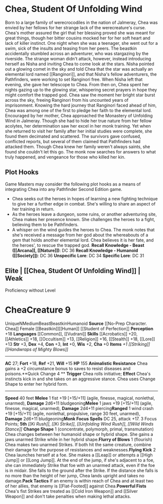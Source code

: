 ﻿---
ac: '27'
alignment: N
all_resistance: null
burrow_speed: null
charisma: '+0'
climb_speed: null
constitution: '+3'
creature_ability:
- Animalistic Resistance
- Change Shape
- Flurry of Blows
- Flying Kick
- Pack Tactics
- Powerful Fists
- Quick Change
creature_family: null
description: Born to a large family of werecrocodiles in the nation of Jalmeray, Chea
  was envied by her fellows for her strange lack of the werecreature's curse. Chea's
  mother assured the girl that her blessing proved she was meant for great things,
  though her bitter cousins mocked her for her soft heart and lack of killer instinct.
  One night when she was a teenager, she went out for a swim, sick of the insults
  and teasing from her peers. The beastkin accidentally stumbled across an adventurer,
  who was stargazing by the riverside. The strange woman didn't attack, however, instead
  introducing herself as Nisha and inviting Chea to come look at the stars. Nisha
  pointed out a glowing comet in the sky and told Chea that the star was actually
  an elemental lord named [[DATABASE/deity/Ranginori|Ranginori]] , and that Nisha's
  fellow adventurers, the Pathfinders, were working to set Ranginori free. When Nisha
  left that evening, she gave her telescope to Chea. From then on, Chea spent her
  nights gazing up to the glowing star, whispering secret prayers in hope they might
  comfort the trapped god. <br/><br/> Chea saw the moment her bright star burst across
  the sky, freeing Ranginori from his uncounted years of imprisonment. Knowing the
  hard journey that Ranginori faced ahead of him, Chea was among one of the first
  to pledge her faith to the elemental lord. Encouraged by her mother, Chea approached
  the Monastery of Unfolding Wind in Jalmeray. Though she had to hide her true nature
  from her fellow acolytes, her determination saw her excel in her monk training.
  Yet when she returned to visit her family after her initial studies were complete,
  she found them decimated and scattered. The survivors gave confused, conflicted
  reports, but several of them claimed that Pathfinders had attacked them. <br/><br/>
  Though Chea knew her family weren't always saints, she found she couldn't let this
  go. The monk now searches for answers to what truly happened, and vengeance for
  those who killed her kin.
dexterity: '+4'
element: null
fly_speed: null
fortitude: '+18'
hp: '155'
id: '1053'
immunity: null
intelligence: '+0'
land_speed: '40'
language:
- '[[DATABASE/language/Common|Common]]'
- '[[DATABASE/language/Vudrani|Vudrani]]'
level: '9'
max_speed: '40'
name: Chea
perception: '+18'
rarity: Unique
reflex: '+21'
resistance: null
rus_type_level: null
sense: null
size: Medium
skill:
- '[[DATABASE/skill/Acrobatics|Acrobatics]] +20'
- '[[DATABASE/skill/Athletics|Athletics]] +18'
- '[[DATABASE/skill/Occultism|Occultism]] +13'
- '[[DATABASE/skill/Religion|Religion]] +16'
- '[[DATABASE/skill/Stealth|Stealth]] +18'
- '[[DATABASE/skill/Lore|Warfare Lore]] +13'
source: '[[DATABASE/source/No-Prep Character. Chea|No-Prep Character: Chea]]'
speed:
- 40 feet
spell:
- '[[DATABASE/spell/Ki Rush|Ki Rush]]'
- '[[DATABASE/spell/Ki Strike|KiStrike]]'
- '[[DATABASE/spell/Unfolding Wind Rush|Unfolding Wind Rush]]'
- '[[DATABASE/spell/Wild Winds Stance|Wild Winds Stance]]'
strength: '+3'
strength_req: '3'
strongest_save:
- Reflex
swim_speed: null
trait:
- '[[DATABASE/trait/Beast|Beast]]'
- '[[DATABASE/trait/Beastkin|Beastkin]]'
- '[[DATABASE/trait/Humanoid|Humanoid]]'
- '[[DATABASE/trait/Unique|Unique]]'
type: Creature
vision: null
weakest_save:
- Will
weakness: null
will: '+15'
wisdom: '+2'

---
# Chea, Student Of Unfolding Wind

Born to a large family of werecrocodiles in the nation of Jalmeray, Chea was envied by her fellows for her strange lack of the werecreature's curse. Chea's mother assured the girl that her blessing proved she was meant for great things, though her bitter cousins mocked her for her soft heart and lack of killer instinct. One night when she was a teenager, she went out for a swim, sick of the insults and teasing from her peers. The beastkin accidentally stumbled across an adventurer, who was stargazing by the riverside. The strange woman didn't attack, however, instead introducing herself as Nisha and inviting Chea to come look at the stars. Nisha pointed out a glowing comet in the sky and told Chea that the star was actually an elemental lord named [[Ranginori]], and that Nisha's fellow adventurers, the Pathfinders, were working to set Ranginori free. When Nisha left that evening, she gave her telescope to Chea. From then on, Chea spent her nights gazing up to the glowing star, whispering secret prayers in hope they might comfort the trapped god. 
 Chea saw the moment her bright star burst across the sky, freeing Ranginori from his uncounted years of imprisonment. Knowing the hard journey that Ranginori faced ahead of him, Chea was among one of the first to pledge her faith to the elemental lord. Encouraged by her mother, Chea approached the Monastery of Unfolding Wind in Jalmeray. Though she had to hide her true nature from her fellow acolytes, her determination saw her excel in her monk training. Yet when she returned to visit her family after her initial studies were complete, she found them decimated and scattered. The survivors gave confused, conflicted reports, but several of them claimed that Pathfinders had attacked them. 
 Though Chea knew her family weren't always saints, she found she couldn't let this go. The monk now searches for answers to what truly happened, and vengeance for those who killed her kin.

## Plot Hooks

Game Masters may consider the following plot hooks as a means of integrating Chea into any Pathfinder Second Edition game.

* Chea seeks out the heroes in hopes of learning a new fighting technique to give her a further edge in combat. She's willing to share an aspect of her training in return.
* As the heroes leave a dungeon, some ruins, or another adventuring site, Chea makes her presence known. She challenges the heroes to a fight, believing them to be Pathfinders.
* A whisper on the wind guides the heroes to Chea. The monk notes that she's received a message from her god about the whereabouts of a gem that holds another elemental lord. Chea believes it is her fate, and the heroes', to rescue the trapped god.
**Recall Knowledge - Beast ([[Arcana]], [[Nature]])**: DC 36
**Recall Knowledge - Humanoid ([[Society]])**: DC 36
**Unspecific Lore**: DC 34
**Specific Lore**: DC 31

## Elite | [[Chea, Student Of Unfolding Wind]] | Weak
Proficiency without Level

# Chea<span class="item-type">Creature 9</span>

<span class="trait-unique item-trait">Unique</span><span class="trait-alignment item-trait">N</span><span class="trait-size item-trait">Medium</span><span class="item-trait">Beast</span><span class="item-trait">Beastkin</span><span class="item-trait">Humanoid</span>
**Source** [[No-Prep Character. Chea]]
Female [[Beastkin]][[Human]] [[Student of Perfection]]
**Perception** +18
**Languages** [[Common]], [[Vudrani]]
**Skills** [[Acrobatics]] +20, [[Athletics]] +18, [[Occultism]] +13, [[Religion]] +16, [[Stealth]] +18, [[Lore]] +13
**Str** +3, **Dex** +4, **Con** +3, **Int** +0, **Wis** +2, **Cha** +0
**Items** _+1 [[Striking]] [[Handwraps of Mighty Blows]]_

---
**AC** 27; **Fort** +18, **Ref** +21, **Will** +15
**HP** 155
<span class="in-box-ability">**Animalistic Resistance** Chea gains a +2 circumstance bonus to saves to resist diseases and poisons.</span><span class="in-box-ability">**Quick Change <span class="action-icon">4</span> ** **Trigger** Chea rolls initiative; **Effect** Chea's instincts kick in and she takes on an aggressive stance. Chea uses Change Shape to enter her hybrid form.</span>

---
**Speed** 40 feet
<span class="in-box-ability">**Melee** <span class="action-icon">1</span> fist +19 [+15/+11] (agile, finesse, magical, nonlethal, unarmed), **Damage** 2d6+11 bludgeoning</span><span class="in-box-ability">**Melee** <span class="action-icon">1</span> jaws +19 [+15/+11] (agile, finesse, magical, unarmed), **Damage** 2d4+11 piercing</span><span class="in-box-ability">**Ranged** <span class="action-icon">1</span> wind crash +19 [+15/+11] (agile, nonlethal, propulsive, range 30 feet, unarmed), **Damage** 2d6+11 bludgeoning</span>**Monk Focus Spells** DC 25, attack +17. 3 Focus Points; **5th** _[[Ki Rush]]_, _[[Ki Strike]]_, _[[Unfolding Wind Rush]]_, _[[Wild Winds Stance]]_
<span class="in-box-ability">**Change Shape** <span class="action-icon">1</span> (concentrate, polymorph, primal, transmutation) Chea changes between her humanoid shape or hybrid shape. She gains a jaws unarmed Strike while in her hybrid shape.</span><span class="in-box-ability">**Flurry of Blows** <span class="action-icon">1</span> (flourish) Chea makes two unarmed Strikes. If both hit the same creature, combine their damage for the purpose of resistances and weaknesses.</span><span class="in-box-ability">**Flying Kick** <span class="action-icon">2</span> Chea launches herself at a foe. She makes a [[Leap]] or attempts a [[High Jump]] or [[Long Jump]]. At the end of the jump, if she's adjacent to a foe, she can immediately Strike that foe with an unarmed attack, even if the foe is in midair. She falls to the ground after the Strike. If the distance she falls is no more than the height of her jump, Chea lands upright and takes no damage.</span><span class="in-box-ability">**Pack Tactics** If an enemy is within reach of Chea and at least two of her allies, that enemy is [[Flat-Footed]] against Chea.</span><span class="in-box-ability">**Powerful Fists** Chea's fist Strikes are treated as [[Cold Iron Weapon]] and [[Silver Weapon]] and don't take penalties when making lethal attacks.</span>